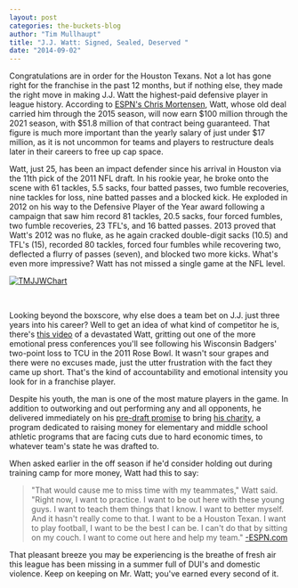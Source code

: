 ```yaml
---
layout: post
categories: the-buckets-blog
author: "Tim Mullhaupt"
title: "J.J. Watt: Signed, Sealed, Deserved "
date: "2014-09-02"
---
```


Congratulations are in order for the Houston Texans. Not a lot has gone right for the franchise in the past 12 months, but if nothing else, they made the right move in making J.J. Watt the highest-paid defensive player in league history. According to [ESPN's Chris Mortensen](http://espn.go.com/nfl/story/_/id/11451373/jj-watt-houston-texans-reach-agreement-6-year-100-million-deal), Watt, whose old deal carried him through the 2015 season, will now earn $100 million through the 2021 season, with $51.8 million of that contract being guaranteed. That figure is much more important than the yearly salary of just under $17 million, as it is not uncommon for teams and players to restructure deals later in their careers to free up cap space.

Watt, just 25, has been an impact defender since his arrival in Houston via the 11th pick of the 2011 NFL draft. In his rookie year, he broke onto the scene with 61 tackles, 5.5 sacks, four batted passes, two fumble recoveries, nine tackles for loss, nine batted passes and a blocked kick. He exploded in 2012 on his way to the Defensive Player of the Year award following a campaign that saw him record 81 tackles, 20.5 sacks, four forced fumbles, two fumble recoveries, 23 TFL's, and 16 batted passes. 2013 proved that Watt's 2012 was no fluke, as he again cracked double-digit sacks (10.5) and TFL's (15), recorded 80 tackles, forced four fumbles while recovering two, deflected a flurry of passes (seven), and blocked two more kicks. What's even more impressive? Watt has not missed a single game at the NFL level.

[![TMJJWChart](http://www.thehighscreen.com/wp-content/uploads/2014/09/TMJJWChart.bmp)](http://www.thehighscreen.com/wp-content/uploads/2014/09/TMJJWChart.bmp)

 

Looking beyond the boxscore, why else does a team bet on J.J. just three years into his career? Well to get an idea of what kind of competitor he is, there's [this video](http://www.youtube.com/watch?v=iOAXbSUbhRk) of a devastated Watt, gritting out one of the more emotional press conferences you'll see following his Wisconsin Badgers' two-point loss to TCU in the 2011 Rose Bowl. It wasn't sour grapes and there were no excuses made, just the utter frustration with the fact they came up short. That's the kind of accountability and emotional intensity you look for in a franchise player.

Despite his youth, the man is one of the most mature players in the game. In addition to outworking and out performing any and all opponents, he delivered immediately on his [pre-draft promise](http://www.nfl.com/videos/nfl-draft/09000d5d81eeed65/First-draft-J-J-Watt) to bring [his charity](http://jjwfoundation.org/), a program dedicated to raising money for elementary and middle school athletic programs that are facing cuts due to hard economic times, to whatever team's state he was drafted to.

When asked earlier in the off season if he'd consider holding out during training camp for more money, Watt had this to say:

> "That would cause me to miss time with my teammates," Watt said. "Right now, I want to practice. I want to be out here with these young guys. I want to teach them things that I know. I want to better myself. And it hasn't really come to that. I want to be a Houston Texan. I want to play football, I want to be the best I can be. I can't do that by sitting on my couch. I want to come out here and help my team." [\-ESPN.com](http://espn.go.com/nfl/story/_/id/11451373/jj-watt-houston-texans-reach-agreement-6-year-100-million-deal?ex_cid=espnapi_public)

That pleasant breeze you may be experiencing is the breathe of fresh air this league has been missing in a summer full of DUI's and domestic violence. Keep on keeping on Mr. Watt; you've earned every second of it.
